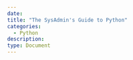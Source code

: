 ```yaml
---
date:
title: "The SysAdmin's Guide to Python"
categories:
  - Python
description:
type: Document
---
```



